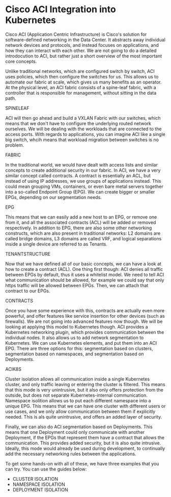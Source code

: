 # Cisco ACI Integration into Kubernetes

Cisco ACI (Application Centric Infrastructure) is Cisco's solution for software-defined networking in the Data Center. It abstracts away individual network devices and protocols, and instead focuses on applications, and how they can interact with each other. We are not going to do a detailed introdocution to ACI, but rather just a short overview of the most important core concepts.

Unlike traditional networks, which are configured switch by switch, ACI uses policies, which then configure the switches for us. This allows us to automate our fabric at scale, which gives us many benefits as an operator. At the physical level, an ACI fabric consists of a spine-leaf fabric, with a controller that is responsible for management, without sitting in the data path.

SPINELEAF

ACI will then go ahead and build a VXLAN Fabric with our switches, which means that we don't have to configure the underlying routed network ourselves. We will be dealing with the workloads that are connected to the access ports. With regards to applications, you can imagine ACI like a single big switch, whcih means that workload migration between switches is no problem.

FABRIC

In the traditional world, we would have dealt with access lists and similar concepts to create additional security in our fabric. In ACI, we have a very similar concept called contracts. A contract is essentially an ACL, but instead of using IP addresses, we use groups of applications instead. This could mean grouping VMs, containers, or even bare metal servers together into a so-called Endpoint Group (EPG). We can create bigger or smaller EPGs, depending on our segmentation needs.

EPG

This means that we can easily add a new host to an EPG, or remove one from it, and all the associated contracts (ACL) will be added or removed respectively. In addition to EPG, there are also some other networking constructs, which are also present in traditional networks: L2 domains are called bridge domains, L3 domains are called VRF, and logical separations inside a single device are referred to as Tenants.

TENANTSTRUCTURE

Now that we have defined all of our basic concepts, we can have a look at how to create a contract (ACL). One thing first though: ACI denies all traffic between EPGs by default, thus it uses a whitelist model. We need to tell ACI what communication should be allowed, for example we could say that only https traffic will be allowed between EPGs. Then, we can attach that contract to our EPGs. 

CONTRACTS

Once you have some experience with this, contracts are actually even more powerful, and offer features like service insertion for other devices (such as firewalls). We are not going into advanced features now though. We will be looking at applying this model to Kubernetes though. ACI provides a Kubernetes networking plugin, which provides communication between the individual nodes. It also allows us to add network segmentation to Kubernetes. We can use Kubernetes elements, and put them into an ACI EPG. There are three options for this: segmentation based on clusters, segmentation based on namespaces, and segmentation based on Deployments.

ACIK8S

Cluster isolation allows all communication inside a single Kubernetes cluster, and only traffic leaving or entering the cluster is filtered. This means that this mode is very unintrusive, but it also only offers protection from the outside, but does not separate Kubernetes-internal communication. Namespace isolition allows us to put each different namespace into a unique EPG. This means that we can have one cluster with different users or use cases, and we only allow communication between them if explicitly needed. This is als quite unintrusive, and offers an added layer of security.

Finally, we can also do ACI segmentation based on Deployments. This means that one Deployment could only communicate with another Deployment, if the EPGs that represent them have a contract that allows the communication. This provides added security, but it is also quite intrusive. Ideally, this mode would already be used during development, to continually add the necessary networking rules between the applications.

To get some hands-on with all of these, we have three examples that you can try. You can use the guides below:
* CLUSTER ISOLATION
* NAMESPACE ISOLATION
* DEPLOYMENT ISOLATION
